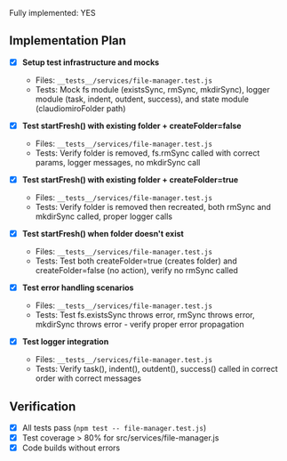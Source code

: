 Fully implemented: YES

## Implementation Plan

- [X] **Setup test infrastructure and mocks**
  - Files: `__tests__/services/file-manager.test.js`
  - Tests: Mock fs module (existsSync, rmSync, mkdirSync), logger module (task, indent, outdent, success), and state module (claudiomiroFolder path)

- [X] **Test startFresh() with existing folder + createFolder=false**
  - Files: `__tests__/services/file-manager.test.js`
  - Tests: Verify folder is removed, fs.rmSync called with correct params, logger messages, no mkdirSync call

- [X] **Test startFresh() with existing folder + createFolder=true**
  - Files: `__tests__/services/file-manager.test.js`
  - Tests: Verify folder is removed then recreated, both rmSync and mkdirSync called, proper logger calls

- [X] **Test startFresh() when folder doesn't exist**
  - Files: `__tests__/services/file-manager.test.js`
  - Tests: Test both createFolder=true (creates folder) and createFolder=false (no action), verify no rmSync called

- [X] **Test error handling scenarios**
  - Files: `__tests__/services/file-manager.test.js`
  - Tests: Test fs.existsSync throws error, rmSync throws error, mkdirSync throws error - verify proper error propagation

- [X] **Test logger integration**
  - Files: `__tests__/services/file-manager.test.js`
  - Tests: Verify task(), indent(), outdent(), success() called in correct order with correct messages

## Verification
- [X] All tests pass (`npm test -- file-manager.test.js`)
- [X] Test coverage > 80% for src/services/file-manager.js
- [X] Code builds without errors
